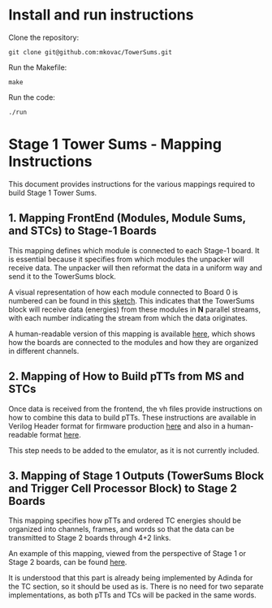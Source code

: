 # Install and run instructions

Clone the repository:
```
git clone git@github.com:mkovac/TowerSums.git
```

Run the Makefile:
```
make 
```

Run the code:
```
./run
```


# Stage 1 Tower Sums - Mapping Instructions

This document provides instructions for the various mappings required to build Stage 1 Tower Sums.

## 1. Mapping FrontEnd (Modules, Module Sums, and STCs) to Stage-1 Boards

This mapping defines which module is connected to each Stage-1 board. It is essential because it specifies from which modules the unpacker will receive data. The unpacker will then reformat the data in a uniform way and send it to the TowerSums block.

A visual representation of how each module connected to Board 0 is numbered can be found in this [sketch](https://gitlab.cern.ch/tsculac/TPGStage1/-/blob/main/Emulator/inputs/mapping/InputMappingPlots/Input%20of%20Boards%200.png?ref_type=heads). This indicates that the TowerSums block will receive data (energies) from these modules in **N** parallel streams, with each number indicating the stream from which the data originates.

A human-readable version of this mapping is available [here](https://gitlab.cern.ch/tsculac/TPGStage1/-/blob/main/Emulator/inputs/mapping/v2/Input_CEE_v2.txt?ref_type=heads), which shows how the boards are connected to the modules and how they are organized in different channels.

## 2. Mapping of How to Build pTTs from MS and STCs

Once data is received from the frontend, the vh files provide instructions on how to combine this data to build pTTs. These instructions are available in Verilog Header format for firmware production [here](https://gitlab.cern.ch/tsculac/TPGStage1/-/tree/main/Firmware/inputs/v3?ref_type=heads) and also in a human-readable format [here](https://gitlab.cern.ch/tsculac/TPGStage1/-/tree/main/Emulator/inputs/mapping/v2?ref_type=heads).

This step needs to be added to the emulator, as it is not currently included.

## 3. Mapping of Stage 1 Outputs (TowerSums Block and Trigger Cell Processor Block) to Stage 2 Boards

This mapping specifies how pTTs and ordered TC energies should be organized into channels, frames, and words so that the data can be transmitted to Stage 2 boards through 4+2 links.

An example of this mapping, viewed from the perspective of Stage 1 or Stage 2 boards, can be found [here](https://gitlab.cern.ch/tsculac/TPGStage1/-/tree/main/Emulator/inputs/mapping/S1S2_Mapping?ref_type=heads).

It is understood that this part is already being implemented by Adinda for the TC section, so it should be used as is. There is no need for two separate implementations, as both pTTs and TCs will be packed in the same words.